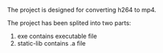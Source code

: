 The project is designed for converting h264 to mp4.

The project has been splited into two parts:
1. exe contains executable file
2. static-lib contains .a file
